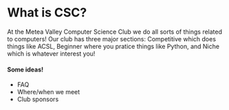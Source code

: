 # What is CSC?
At the Metea Valley Computer Science Club we do all sorts of things related to computers! Our club has three major sections: Competitive which does things like ACSL, Beginner where you pratice things like Python, and Niche which is whatever interest you! 

#### Some ideas!
 - FAQ
 - Where/when we meet
 - Club sponsors